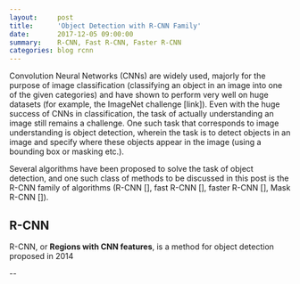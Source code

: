 ```yaml
---
layout:     post
title:      'Object Detection with R-CNN Family'
date:       2017-12-05 09:00:00
summary:    R-CNN, Fast R-CNN, Faster R-CNN
categories: blog rcnn
---
```


Convolution Neural Networks (CNNs) are widely used, majorly for the purpose of image classification (classifying an object in an image into one of the given categories) and have shown to perform very well on huge datasets (for example, the ImageNet challenge [link]). Even with the huge success <replace this> of CNNs in classification, the task of actually understanding an image still remains a challenge. One such task that corresponds to image understanding is object detection, wherein the task is to detect objects in an image and specify where these objects appear in the image (using a bounding box or masking etc.).

Several algorithms have been proposed to solve the task of object detection, and one such class of methods to be discussed in this post is the R-CNN family of algorithms (R-CNN [], fast R-CNN [], faster R-CNN [], Mask R-CNN []).

## R-CNN

R-CNN, or __Regions with CNN features__, is a method for object detection proposed in 2014

--
 